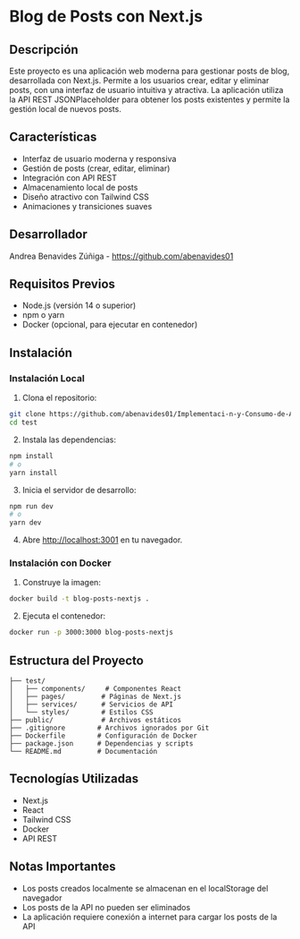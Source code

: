 # Blog de Posts con Next.js

## Descripción
Este proyecto es una aplicación web moderna para gestionar posts de blog, desarrollada con Next.js. Permite a los usuarios crear, editar y eliminar posts, con una interfaz de usuario intuitiva y atractiva. La aplicación utiliza la API REST JSONPlaceholder para obtener los posts existentes y permite la gestión local de nuevos posts.

## Características
- Interfaz de usuario moderna y responsiva
- Gestión de posts (crear, editar, eliminar)
- Integración con API REST
- Almacenamiento local de posts
- Diseño atractivo con Tailwind CSS
- Animaciones y transiciones suaves

## Desarrollador
Andrea Benavides Zúñiga - https://github.com/abenavides01

## Requisitos Previos
- Node.js (versión 14 o superior)
- npm o yarn
- Docker (opcional, para ejecutar en contenedor)

## Instalación

### Instalación Local
1. Clona el repositorio:
```bash
git clone https://github.com/abenavides01/Implementaci-n-y-Consumo-de-API-REST-con-Next.js.git
cd test
```

2. Instala las dependencias:
```bash
npm install
# o
yarn install
```

3. Inicia el servidor de desarrollo:
```bash
npm run dev
# o
yarn dev
```

4. Abre [http://localhost:3001](http://localhost:3001) en tu navegador.

### Instalación con Docker
1. Construye la imagen:
```bash
docker build -t blog-posts-nextjs .
```

2. Ejecuta el contenedor:
```bash
docker run -p 3000:3000 blog-posts-nextjs
```

## Estructura del Proyecto
```
├── test/
│   ├── components/     # Componentes React
│   ├── pages/         # Páginas de Next.js
│   ├── services/      # Servicios de API
│   └── styles/        # Estilos CSS
├── public/            # Archivos estáticos
├── .gitignore        # Archivos ignorados por Git
├── Dockerfile        # Configuración de Docker
├── package.json      # Dependencias y scripts
└── README.md         # Documentación
```

## Tecnologías Utilizadas
- Next.js
- React
- Tailwind CSS
- Docker
- API REST

## Notas Importantes
- Los posts creados localmente se almacenan en el localStorage del navegador
- Los posts de la API no pueden ser eliminados
- La aplicación requiere conexión a internet para cargar los posts de la API 
